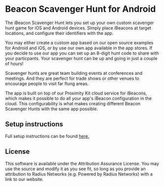 Beacon Scavenger Hunt for Android
=============================

The iBeacon Scavenger Hunt lets you set up your own custom scavenger hunt game for iOS and Android devices. Simply place iBeacons at target locations, and configure their identifiers with the app.

You may either create a custom app based on our open source examples for Android and iOS, or by use our own app available in the app stores. If you decide to use our app you can set up an 8-digit hunt code to share with your particpants. Your scavenger hunt can be up and going in just a couple of hours!

Scavenger hunts are great team building events at conferences and meetings. And they are perfect for trade shows or other venues to encourage people to visit far flung areas.

The app is built on top of our Proximity Kit cloud service for iBeacons, which makes it possible to do all your app's iBeacon configuration in the cloud. This configurability is what makes creating different Beacon Scavenger Hunts with the same app possible.

## Setup instructions

Full setup instructions can be found [here.](http://developer.radiusnetworks.com/scavenger_hunt/instructions.html)

## License

This software is available under the Attribution Assurance License.  You may use the source and modify it as you see fit, so long as you provide 
an attribution to Radius Networks (e.g. Powered by Radius Networks) with a link to our website. 


